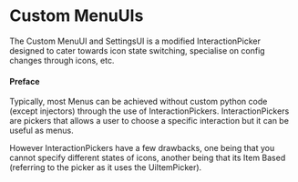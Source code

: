 # Custom MenuUIs

The Custom MenuUI and SettingsUI is a modified InteractionPicker designed to cater towards icon state switching, specialise on config changes through icons, etc.

#### Preface

Typically, most Menus can be achieved without custom python code (except injectors) through the use of InteractionPickers. InteractionPickers are pickers that allows a user to choose a specific interaction but it can be useful as menus. 

However InteractionPickers have a few drawbacks, one being that you cannot specify different states of icons, another being that its Item Based (referring to the picker as it uses the UiItemPicker).
